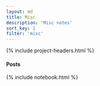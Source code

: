 ```yaml
---
layout: md
title: Misc
description: 'Misc notes'
sort_key: 1
filter: 'misc'
---
```


{% include project-headers.html %}

#### Posts

{% include notebook.html %}

